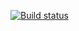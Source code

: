 [![Build status](https://ci.appveyor.com/api/projects/status/bg408jy5nalnve02?svg=true)](https://ci.appveyor.com/project/Katya/posttest)